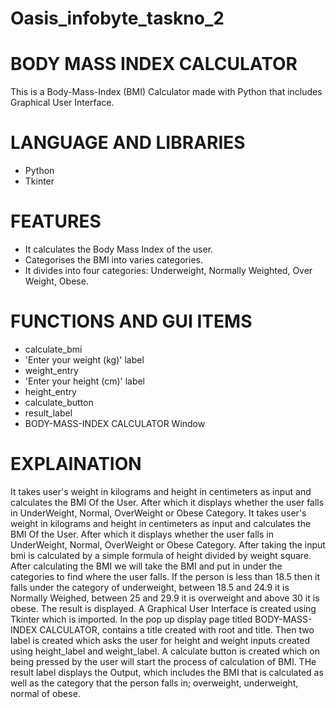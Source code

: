 # Oasis_infobyte_taskno_2
# BODY MASS INDEX CALCULATOR

This is a Body-Mass-Index (BMI) Calculator made with Python that includes Graphical User Interface. 

# LANGUAGE AND LIBRARIES

- Python
- Tkinter

# FEATURES

- It calculates the Body Mass Index of the user.
- Categorises the BMI into varies categories.
- It divides into four categories: Underweight, Normally Weighted, Over Weight, Obese.

# FUNCTIONS AND GUI ITEMS 

- calculate_bmi
- 'Enter your weight (kg)' label
- weight_entry
- 'Enter your height (cm)' label
- height_entry
- calculate_button
- result_label
- BODY-MASS-INDEX CALCULATOR Window

# EXPLAINATION

It takes user's weight in kilograms and height in centimeters as input and calculates the BMI Of the User.
After which it displays whether the user falls in UnderWeight, Normal, OverWeight or Obese Category.
It takes user's weight in kilograms and height in centimeters as input and calculates the BMI Of the User.
After which it displays whether the user falls in UnderWeight, Normal, OverWeight or Obese Category.
After taking the input bmi is calculated by a simple formula of height divided by weight square.
After calculating the BMI we will take the BMI and put in under the categories to find where the user falls.
If the person is less than 18.5 then it falls under the category of underweight, between 18.5 and 24.9 it is Normally Weighed, between 25 and 29.9 it is overweight and above 30 it is obese.
The result is displayed.
A Graphical User Interface is created using Tkinter which is imported.
In the pop up display page titled BODY-MASS-INDEX CALCULATOR, contains a title created with root and title.
Then two label is created which asks the user for height and weight inputs created using height_label and weight_label.
A calculate button is created which on being pressed by the user will start the process of calculation of BMI.
THe result label displays the Output, which includes the BMI that is calculated as well as the category that the person falls in; overweight, underweight, normal of obese.
